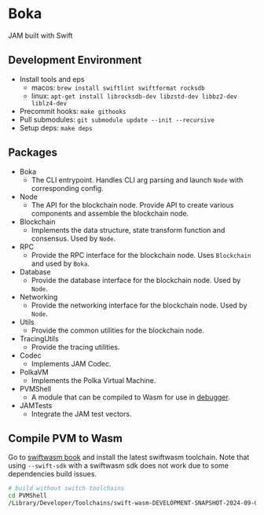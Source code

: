# Boka

JAM built with Swift

## Development Environment

- Install tools and eps
  - macos: `brew install swiftlint swiftformat rocksdb`
  - linux: `apt-get install librocksdb-dev libzstd-dev libbz2-dev liblz4-dev`
- Precommit hooks: `make githooks`
- Pull submodules: `git submodule update --init --recursive`
- Setup deps: `make deps`

## Packages

- Boka
  - The CLI entrypoint. Handles CLI arg parsing and launch `Node` with corresponding config.
- Node
  - The API for the blockchain node. Provide API to create various components and assemble the blockchain node.
- Blockchain
  - Implements the data structure, state transform function and consensus. Used by `Node`.
- RPC
  - Provide the RPC interface for the blockchain node. Uses `Blockchain` and used by `Boka`.
- Database
  - Provide the database interface for the blockchain node. Used by `Node`.
- Networking
  - Provide the networking interface for the blockchain node. Used by `Node`.
- Utils
  - Provide the common utilities for the blockchain node.
- TracingUtils
  - Provide the tracing utilities.
- Codec
  - Implements JAM Codec.
- PolkaVM
  - Implements the Polka Virtual Machine.
- PVMShell
  - A module that can be compiled to Wasm for use in [debugger](https://pvm.fluffylabs.dev/).
- JAMTests
  - Integrate the JAM test vectors.

## Compile PVM to Wasm

Go to [swiftwasm book](https://book.swiftwasm.org/getting-started/setup.html) and install the latest swiftwasm toolchain. Note that using `--swift-sdk` with a swiftwasm sdk does not work due to some dependencies build issues.

```bash
# build without switch toolchains
cd PVMShell
/Library/Developer/Toolchains/swift-wasm-DEVELOPMENT-SNAPSHOT-2024-09-06-a.xctoolchain/usr/bin/swift build
```
